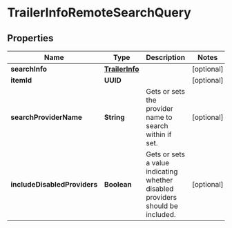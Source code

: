 

# TrailerInfoRemoteSearchQuery


## Properties

| Name | Type | Description | Notes |
|------------ | ------------- | ------------- | -------------|
|**searchInfo** | [**TrailerInfo**](TrailerInfo.md) |  |  [optional] |
|**itemId** | **UUID** |  |  [optional] |
|**searchProviderName** | **String** | Gets or sets the provider name to search within if set. |  [optional] |
|**includeDisabledProviders** | **Boolean** | Gets or sets a value indicating whether disabled providers should be included. |  [optional] |



